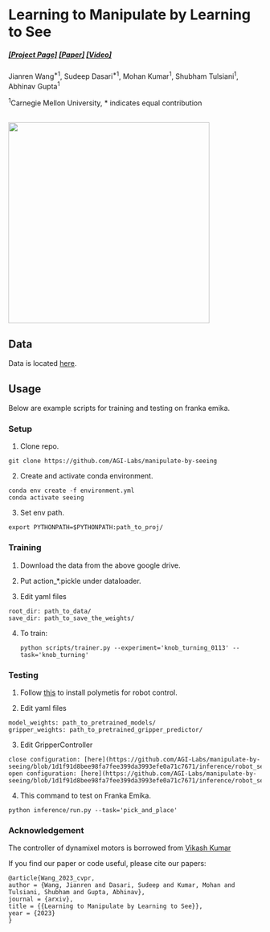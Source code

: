 # Learning to Manipulate by Learning to See

##### [[Project Page]](https://agi-labs.github.io/manipulate-by-seeing/) [[Paper]]() [[Video]]()

Jianren Wang<sup>*1</sup>, Sudeep Dasari<sup>*1</sup>, Mohan Kumar<sup>1</sup>, Shubham Tulsiani<sup>1</sup>, Abhinav Gupta<sup>1</sup>

<sup>1</sup>Carnegie Mellon University, * indicates equal contribution

##

<img src="images/teaser.gif" width="400">

## Data

Data is located [here](https://drive.google.com/drive/folders/1Z_B5_z0LeYX7cnkAUGZksn25exYhuUXJ?usp=share_link).

## Usage
Below are example scripts for training and testing on franka emika.
### Setup

1. Clone repo.
```shell
git clone https://github.com/AGI-Labs/manipulate-by-seeing
```
2. Create and activate conda environment.
```shell
conda env create -f environment.yml
conda activate seeing
```

3. Set env path.

```shell
export PYTHONPATH=$PYTHONPATH:path_to_proj/
```

### Training ###

1. Download the data from the above google drive. 

2. Put action_*.pickle under dataloader. 

3. Edit yaml files
```shell
root_dir: path_to_data/
save_dir: path_to_save_the_weights/
```

4. To train:

    ```shell
    python scripts/trainer.py --experiment='knob_turning_0113' --task='knob_turning'
    ```

### Testing

1. Follow [this](https://github.com/facebookresearch/fairo/tree/main/polymetis) to install polymetis for robot control.

2. Edit yaml files
```shell
model_weights: path_to_pretrained_models/
gripper_weights: path_to_pretrained_gripper_predictor/
```

3. Edit GripperController
```shell
close configuration: [here](https://github.com/AGI-Labs/manipulate-by-seeing/blob/1d1f91d8bee98fa7fee399da3993efe0a71c7671/inference/robot_setup.py#L76)
open configuration: [here](https://github.com/AGI-Labs/manipulate-by-seeing/blob/1d1f91d8bee98fa7fee399da3993efe0a71c7671/inference/robot_setup.py#L79)
```

4. This command to test on Franka Emika.
```shell
python inference/run.py --task='pick_and_place'
```

### Acknowledgement

The controller of dynamixel motors is borrowed from [Vikash Kumar](https://vikashplus.github.io/)

If you find our paper or code useful, please cite our papers:

```
@article{Wang_2023_cvpr, 
author = {Wang, Jianren and Dasari, Sudeep and Kumar, Mohan and Tulsiani, Shubham and Gupta, Abhinav}, 
journal = {arxiv}, 
title = {{Learning to Manipulate by Learning to See}}, 
year = {2023} 
}
```
